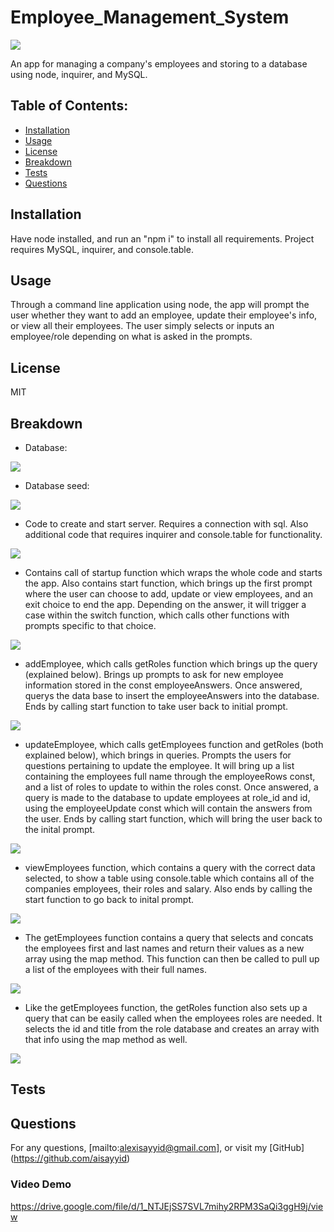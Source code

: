 # Employee_Management_System
![](https://img.shields.io/badge/License-MIT-blue)

An app for managing a company's employees and storing to a database using node, inquirer, and MySQL.
## Table of Contents:
  - [Installation](#Installation)
  - [Usage](#Usage)
  - [License](#License)
  - [Breakdown](#Breakdown)
  - [Tests](#Tests)
  - [Questions](#Questions)
  ## Installation
  Have node installed, and run an "npm i" to install all requirements. Project requires MySQL, inquirer, and console.table. 
  ## Usage
  Through a command line application using node, the app will prompt the user whether they want to add an employee, update their employee's info, or view all their employees.  The user simply selects or inputs an employee/role depending on what is asked in the prompts.
  ## License
  MIT
  ## Breakdown
  - Database:
  
  ![](images/employeeDB.png)
  
  - Database seed:
  
  ![](images/seed.png)
  
  - Code to create and start server.  Requires a connection with sql.  Also additional code that requires inquirer and console.table for functionality.
  
  ![](images/server.png)
  
  - Contains call of startup function which wraps the whole code and starts the app.  Also contains start function, which brings up the first prompt where the user can choose to add, update or view employees, and an exit choice to end the app.  Depending on the answer, it will trigger a case within the switch function, which calls other functions with prompts specific to that choice.
  
  ![](images/startup.png)
  
  - addEmployee, which calls getRoles function which brings up the query (explained below).  Brings up prompts to ask for new employee information stored in the const employeeAnswers.  Once answered, querys the data base to insert the employeeAnswers into the database.  Ends by calling start function to take user back to initial prompt.
  
  ![](images/addEmployee.png)
  
  -  updateEmployee, which calls getEmployees function and getRoles (both explained below), which brings in queries.  Prompts the users for questions pertaining to update the employee. It will bring up a list containing the employees full name through the employeeRows const, and a list of roles to update to within the roles const.  Once answered, a query is made to the database to update employees at role_id and id, using the employeeUpdate const which will contain the answers from the user.  Ends by calling start function, which will bring the user back to the inital prompt.
   
  ![](images/updateEmployee.png)
  
  - viewEmployees function, which contains a query with the correct data selected, to show a table using console.table which contains all of the companies employees, their roles and salary.  Also ends by calling the start function to go back to inital prompt.
  
  ![](images/viewEmployees.png)
  
  - The getEmployees function contains a query that selects and concats the employees first and last names and return their values as a new array using the map method.  This function can then be called to pull up a list of the employees with their full names.
  
  ![](images/getEmployees.png)
  
  - Like the getEmployees function, the getRoles function also sets up a query that can be easily called when the employees roles are needed.  It selects the id and title from the role database and creates an array with that info using the map method as well.
  
  ![](images/getRoles.png)
  
  ## Tests
  
  ## Questions
  For any questions, [mailto:alexisayyid@gmail.com], or visit my [GitHub] (https://github.com/aisayyid) 
  ### Video Demo
  https://drive.google.com/file/d/1_NTJEjSS7SVL7mihy2RPM3SaQi3ggH9j/view
